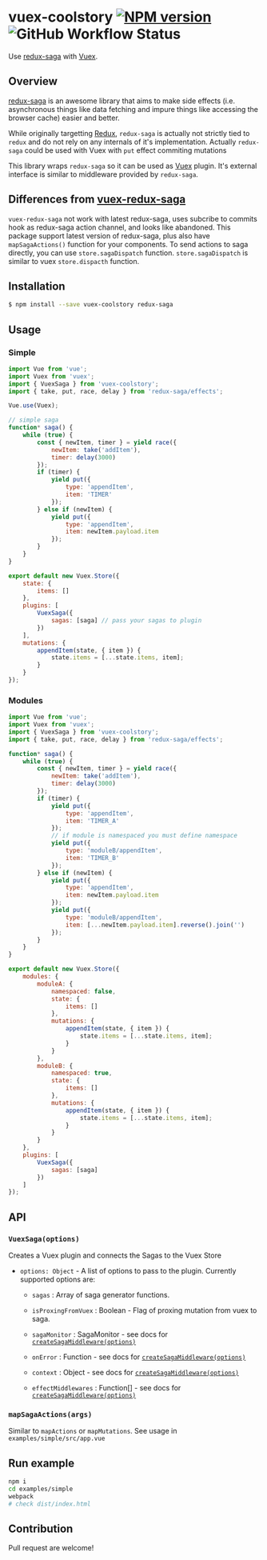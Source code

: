 # vuex-coolstory [![NPM version](https://img.shields.io/npm/v/vuex-coolstory.svg?style=flat-square)](https://www.npmjs.com/package/vuex-coolstory) ![GitHub Workflow Status](https://img.shields.io/github/workflow/status/niklv/vuex-coolstory/NPM?style=flat-square)

Use [redux-saga](https://github.com/redux-saga/redux-saga) with [Vuex](https://vuex.vuejs.org).

## Overview
[redux-saga](https://github.com/redux-saga/redux-saga) is an awesome library that aims to make side effects (i.e. asynchronous things like data fetching and impure things like accessing the browser cache) easier and better.

While originally targetting [Redux](https://github.com/reactjs/redux), `redux-saga` is actually not strictly tied to `redux` and do not rely on any internals of it's implementation. Actually `redux-saga` could be used with Vuex with `put` effect commiting mutations

This library wraps `redux-saga` so it can be used as [Vuex](https://vuex.vuejs.org/) plugin. It's external interface is similar to middleware provided by `redux-saga`.

## Differences from [vuex-redux-saga](https://github.com/xanf/vuex-redux-saga)

`vuex-redux-saga` not work with latest redux-saga, uses subcribe to commits hook as redux-saga action channel, and looks like abandoned.
This package support latest version of redux-saga, plus also have `mapSagaActions()` function for your components. To send actions to saga directly, you can use `store.sagaDispatch` function. `store.sagaDispatch` is similar to vuex `store.dispacth` function.


## Installation

```bash
$ npm install --save vuex-coolstory redux-saga
```

## Usage

### Simple
```js
import Vue from 'vue';
import Vuex from 'vuex';
import { VuexSaga } from 'vuex-coolstory';
import { take, put, race, delay } from 'redux-saga/effects';

Vue.use(Vuex);

// simple saga
function* saga() {
    while (true) {
        const { newItem, timer } = yield race({
            newItem: take('addItem'),
            timer: delay(3000)
        });
        if (timer) {
            yield put({
                type: 'appendItem',
                item: 'TIMER'
            });
        } else if (newItem) {
            yield put({
                type: 'appendItem',
                item: newItem.payload.item
            });
        }
    }
}

export default new Vuex.Store({
    state: {
        items: []
    },
    plugins: [
        VuexSaga({
            sagas: [saga] // pass your sagas to plugin
        })
    ],
    mutations: {
        appendItem(state, { item }) {
            state.items = [...state.items, item];
        }
    }
});
```

### Modules
```js
import Vue from 'vue';
import Vuex from 'vuex';
import { VuexSaga } from 'vuex-coolstory';
import { take, put, race, delay } from 'redux-saga/effects';

function* saga() {
    while (true) {
        const { newItem, timer } = yield race({
            newItem: take('addItem'),
            timer: delay(3000)
        });
        if (timer) {
            yield put({
                type: 'appendItem',
                item: 'TIMER_A'
            });
            // if module is namespaced you must define namespace 
            yield put({
                type: 'moduleB/appendItem',
                item: 'TIMER_B'
            });
        } else if (newItem) {
            yield put({
                type: 'appendItem',
                item: newItem.payload.item
            });
            yield put({
                type: 'moduleB/appendItem',
                item: [...newItem.payload.item].reverse().join('')
            });
        }
    }
}

export default new Vuex.Store({
    modules: {
        moduleA: {
            namespaced: false,
            state: {
                items: []
            },
            mutations: {
                appendItem(state, { item }) {
                    state.items = [...state.items, item];
                }
            }
        },
        moduleB: {
            namespaced: true,
            state: {
                items: []
            },
            mutations: {
                appendItem(state, { item }) {
                    state.items = [...state.items, item];
                }
            }
        }
    },
    plugins: [
        VuexSaga({
            sagas: [saga]
        })
    ]
});
```



## API
### `VuexSaga(options)`

Creates a Vuex plugin and connects the Sagas to the Vuex Store

- `options: Object` - A list of options to pass to the plugin. Currently supported options are:

  - `sagas` : Array of saga generator functions.

  - `isProxingFromVuex` : Boolean - Flag of proxing mutation from vuex to saga.

  - `sagaMonitor` : SagaMonitor - see docs for [`createSagaMiddleware(options)`](https://redux-saga.js.org/docs/api/)

  - `onError` : Function - see docs for [`createSagaMiddleware(options)`](https://redux-saga.js.org/docs/api/)

  - `context` : Object - see docs for [`createSagaMiddleware(options)`](https://redux-saga.js.org/docs/api/)

  - `effectMiddlewares` : Function[] - see docs for [`createSagaMiddleware(options)`](https://redux-saga.js.org/docs/api/)


### `mapSagaActions(args)`

Similar to `mapActions` or `mapMutations`.
See usage in `examples/simple/src/app.vue`


## Run example

```sh
npm i
cd examples/simple
webpack
# check dist/index.html 
```

## Contribution

Pull request are welcome!

